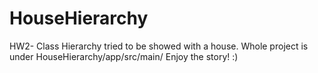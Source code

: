# HouseHierarchy
HW2- Class Hierarchy tried to be showed with a house.
Whole project is under HouseHierarchy/app/src/main/
Enjoy the story! :)
